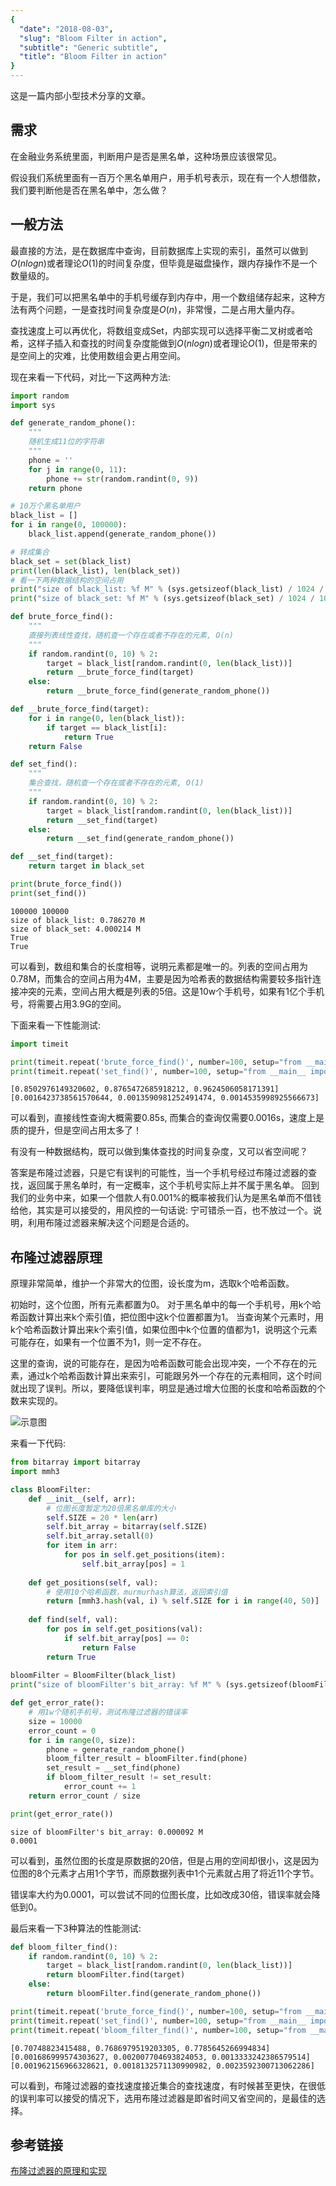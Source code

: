```yaml
---
{
  "date": "2018-08-03",
  "slug": "Bloom Filter in action",
  "subtitle": "Generic subtitle",
  "title": "Bloom Filter in action"
}
---
```

<!--more-->

这是一篇内部小型技术分享的文章。

## 需求

在金融业务系统里面，判断用户是否是黑名单，这种场景应该很常见。

假设我们系统里面有一百万个黑名单用户，用手机号表示，现在有一个人想借款，我们要判断他是否在黑名单中，怎么做？

## 一般方法
最直接的方法，是在数据库中查询，目前数据库上实现的索引，虽然可以做到$O(nlogn)$或者理论$O(1)$的时间复杂度，但毕竟是磁盘操作，跟内存操作不是一个数量级的。

于是，我们可以把黑名单中的手机号缓存到内存中，用一个数组储存起来，这种方法有两个问题，一是查找时间复杂度是$O(n)$，非常慢，二是占用大量内存。

查找速度上可以再优化，将数组变成Set，内部实现可以选择平衡二叉树或者哈希，这样子插入和查找的时间复杂度能做到$O(nlogn)$或者理论$O(1)$，但是带来的是空间上的灾难，比使用数组会更占用空间。

现在来看一下代码，对比一下这两种方法:



```python
import random
import sys

def generate_random_phone():
    """
    随机生成11位的字符串
    """
    phone = ''
    for j in range(0, 11):
        phone += str(random.randint(0, 9))
    return phone

# 10万个黑名单用户
black_list = []
for i in range(0, 100000):
    black_list.append(generate_random_phone())

# 转成集合
black_set = set(black_list)
print(len(black_list), len(black_set))
# 看一下两种数据结构的空间占用
print("size of black_list: %f M" % (sys.getsizeof(black_list) / 1024 / 1024))
print("size of black_set: %f M" % (sys.getsizeof(black_set) / 1024 / 1024))

def brute_force_find():
    """
    直接列表线性查找，随机查一个存在或者不存在的元素, O(n)
    """
    if random.randint(0, 10) % 2:
        target = black_list[random.randint(0, len(black_list))]
        return __brute_force_find(target)
    else:
        return __brute_force_find(generate_random_phone())

def __brute_force_find(target):
    for i in range(0, len(black_list)):
        if target == black_list[i]:
            return True
    return False

def set_find():
    """
    集合查找，随机查一个存在或者不存在的元素, O(1)
    """
    if random.randint(0, 10) % 2:
        target = black_list[random.randint(0, len(black_list))]
        return __set_find(target)
    else:
        return __set_find(generate_random_phone())

def __set_find(target):
    return target in black_set

print(brute_force_find())
print(set_find())
```

    100000 100000
    size of black_list: 0.786270 M
    size of black_set: 4.000214 M
    True
    True


可以看到，数组和集合的长度相等，说明元素都是唯一的。列表的空间占用为0.78M，而集合的空间占用为4M，主要是因为哈希表的数据结构需要较多指针连接冲突的元素，空间占用大概是列表的5倍。这是10w个手机号，如果有1亿个手机号，将需要占用3.9G的空间。

下面来看一下性能测试:


```python
import timeit

print(timeit.repeat('brute_force_find()', number=100, setup="from __main__ import brute_force_find"))
print(timeit.repeat('set_find()', number=100, setup="from __main__ import set_find"))
```

    [0.8502976149320602, 0.8765472685918212, 0.9624506058171391]
    [0.0016423738561570644, 0.0013590981252491474, 0.0014535998925566673]


可以看到，直接线性查询大概需要0.85s, 而集合的查询仅需要0.0016s，速度上是质的提升，但是空间占用太多了！

有没有一种数据结构，既可以做到集体查找的时间复杂度，又可以省空间呢？

答案是布隆过滤器，只是它有误判的可能性，当一个手机号经过布隆过滤器的查找，返回属于黑名单时，有一定概率，这个手机号实际上并不属于黑名单。
回到我们的业务中来，如果一个借款人有0.001%的概率被我们认为是黑名单而不借钱给他，其实是可以接受的，用风控的一句话说: 宁可错杀一百，也不放过一个。说明，利用布隆过滤器来解决这个问题是合适的。

## 布隆过滤器原理

原理非常简单，维护一个非常大的位图，设长度为m，选取k个哈希函数。

初始时，这个位图，所有元素都置为0。
对于黑名单中的每一个手机号，用k个哈希函数计算出来k个索引值，把位图中这k个位置都置为1。
当查询某个元素时，用k个哈希函数计算出来k个索引值，如果位图中k个位置的值都为1，说明这个元素可能存在，如果有一个位置不为1，则一定不存在。

这里的查询，说的可能存在，是因为哈希函数可能会出现冲突，一个不存在的元素，通过k个哈希函数计算出来索引，可能跟另外一个存在的元素相同，这个时间就出现了误判。所以，要降低误判率，明显是通过增大位图的长度和哈希函数的个数来实现的。

![示意图](https://camo.githubusercontent.com/0f929fdbdb42685ecf5b2c25b68d46d0fb679c33/687474703a2f2f696d61676573323031352e636e626c6f67732e636f6d2f626c6f672f313033303737362f3230313730312f313033303737362d32303137303130363134333134313738342d313437353033313030332e706e67)

来看一下代码:


```python
from bitarray import bitarray
import mmh3

class BloomFilter:
    def __init__(self, arr):
        # 位图长度暂定为20倍黑名单库的大小
        self.SIZE = 20 * len(arr)
        self.bit_array = bitarray(self.SIZE)
        self.bit_array.setall(0)
        for item in arr:
            for pos in self.get_positions(item):
                self.bit_array[pos] = 1
        
    def get_positions(self, val):
        # 使用10个哈希函数，murmurhash算法，返回索引值
        return [mmh3.hash(val, i) % self.SIZE for i in range(40, 50)]
            
    def find(self, val):
        for pos in self.get_positions(val):
            if self.bit_array[pos] == 0:
                return False
        return True
    
bloomFilter = BloomFilter(black_list)
print("size of bloomFilter's bit_array: %f M" % (sys.getsizeof(bloomFilter.bit_array) / 1024 / 1024))

def get_error_rate():
    # 用1w个随机手机号，测试布隆过滤器的错误率
    size = 10000
    error_count = 0
    for i in range(0, size):
        phone = generate_random_phone()
        bloom_filter_result = bloomFilter.find(phone)
        set_result = __set_find(phone)
        if bloom_filter_result != set_result:
            error_count += 1
    return error_count / size

print(get_error_rate())
```

    size of bloomFilter's bit_array: 0.000092 M
    0.0001


可以看到，虽然位图的长度是原数据的20倍，但是占用的空间却很小，这是因为位图的8个元素才占用1个字节，而原数据列表中1个元素就占用了将近11个字节。

错误率大约为0.0001，可以尝试不同的位图长度，比如改成30倍，错误率就会降低到0。

最后来看一下3种算法的性能测试:


```python
def bloom_filter_find():
    if random.randint(0, 10) % 2:
        target = black_list[random.randint(0, len(black_list))]
        return bloomFilter.find(target)
    else:
        return bloomFilter.find(generate_random_phone())

print(timeit.repeat('brute_force_find()', number=100, setup="from __main__ import brute_force_find"))
print(timeit.repeat('set_find()', number=100, setup="from __main__ import set_find"))
print(timeit.repeat('bloom_filter_find()', number=100, setup="from __main__ import bloom_filter_find"))
```

    [0.70748823415488, 0.7686979519203305, 0.7785645266994834]
    [0.001686999574303627, 0.002007704693824053, 0.0013333242386579514]
    [0.001962156966328621, 0.0018132571130990982, 0.0023592300713062286]


可以看到，布隆过滤器的查找速度接近集合的查找速度，有时候甚至更快，在很低的误判率可以接受的情况下，选用布隆过滤器是即省时间又省空间的，是最佳的选择。

## 参考链接

[布隆过滤器的原理和实现](https://github.com/cpselvis/zhihu-crawler/wiki/%E5%B8%83%E9%9A%86%E8%BF%87%E6%BB%A4%E5%99%A8%E7%9A%84%E5%8E%9F%E7%90%86%E5%92%8C%E5%AE%9E%E7%8E%B0)
